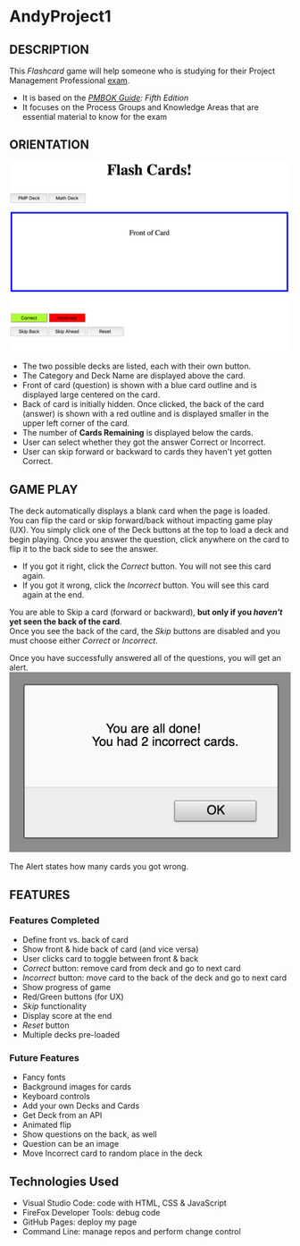 # AndyProject1

## DESCRIPTION  
This _Flashcard_ game will help someone who is studying for their Project Management Professional [exam].
  * It is based on the _[PMBOK Guide]: Fifth Edition_
  * It focuses on the Process Groups and Knowledge Areas that are essential material to know for the exam


## ORIENTATION

![Screen shot of the game layout at the start](https://github.com/andybuske/AndyProject1/blob/main/Screen_shot-Initial1.png) 

  * The two possible decks are listed, each with their own button.
  * The Category and Deck Name are displayed above the card.
  * Front of card (question) is shown with a blue card outline and is displayed large centered on the card.
  * Back of card is initially hidden.  Once clicked, the back of the card (answer) is shown with a red outline and is displayed smaller in the upper left corner of the card.
  * The number of **Cards Remaining** is displayed below the cards.
  * User can select whether they got the answer Correct or Incorrect.
  * User can skip forward or backward to cards they haven't yet gotten Correct.


## GAME PLAY
The deck automatically displays a blank card when the page is loaded.  
  You can flip the card or skip forward/back without impacting game play (UX).
You simply click one of the Deck buttons at the top to load a deck and begin playing. 
Once you answer the question, click anywhere on the card to flip it to the back side to see the answer.
  * If you got it right, click the _Correct_ button.  You will not see this card again.
  * If you got it wrong, click the _Incorrect_ button.  You will see this card again at the end.

You are able to Skip a card (forward or backward), **but only if you _haven't_ yet seen the back of the card**.  
  Once you see the back of the card, the _Skip_ buttons are disabled and you must choose either _Correct_ or _Incorrect_.

Once you have successfully answered all of the questions, you will get an alert.
![Alert that displays at the end of the game](https://github.com/andybuske/AndyProject1/blob/main/Screen_shot-DoneAlert.png)

The Alert states how many cards you got wrong.


## FEATURES
   
### Features Completed
*  Define front vs. back of card
*  Show front & hide back of card (and vice versa)
*  User clicks card to toggle between front & back
*  _Correct_ button: remove card from deck and go to next card
*  _Incorrect_ button: move card to the back of the deck and go to next card
*  Show progress of game
*  Red/Green buttons (for UX)
*  _Skip_ functionality
*  Display score at the end
*  _Reset_ button
*  Multiple decks pre-loaded

### Future Features
*  Fancy fonts
*  Background images for cards
*  Keyboard controls
*  Add your own Decks and Cards
*  Get Deck from an API
*  Animated flip
*  Show questions on the back, as well
*  Question can be an image
*  Move Incorrect card to random place in the deck


## Technologies Used
* Visual Studio Code: code with HTML, CSS & JavaScript
* FireFox Developer Tools: debug code
* GitHub Pages: deploy my page
* Command Line: manage repos and perform change control



[exam]: https://www.pmi.org/certifications/project-management-pmp 
[PMBOK Guide]: https://www.amazon.com/Guide-Project-Management-Knowledge-PMBOK®/dp/1935589679
